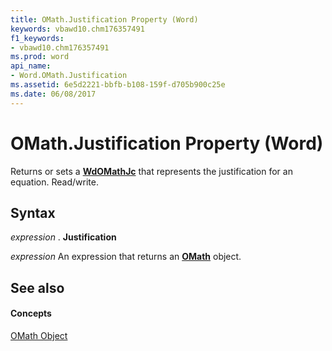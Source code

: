 ```yaml
---
title: OMath.Justification Property (Word)
keywords: vbawd10.chm176357491
f1_keywords:
- vbawd10.chm176357491
ms.prod: word
api_name:
- Word.OMath.Justification
ms.assetid: 6e5d2221-bbfb-b108-159f-d705b900c25e
ms.date: 06/08/2017
---
```



# OMath.Justification Property (Word)

Returns or sets a  **[WdOMathJc](Word.WdOMathJc.md)** that represents the justification for an equation. Read/write.


## Syntax

 _expression_ . **Justification**

 _expression_ An expression that returns an **[OMath](Word.OMath.md)** object.


## See also


#### Concepts


[OMath Object](Word.OMath.md)


